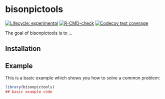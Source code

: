 
# bisonpictools

<!-- badges: start -->

[![Lifecycle:
experimental](https://img.shields.io/badge/lifecycle-experimental-orange.svg)](https://lifecycle.r-lib.org/articles/stages.html#experimental)
[![R-CMD-check](https://github.com/poissonconsulting/bisonpictools/actions/workflows/R-CMD-check.yaml/badge.svg)](https://github.com/poissonconsulting/bisonpictools/actions/workflows/R-CMD-check.yaml)
[![Codecov test
coverage](https://codecov.io/gh/poissonconsulting/bisonpictools/branch/main/graph/badge.svg)](https://app.codecov.io/gh/poissonconsulting/bisonpictools?branch=main)
<!-- badges: end -->

The goal of bisonpictools is to …

## Installation

## Example

This is a basic example which shows you how to solve a common problem:

``` r
library(bisonpictools)
## basic example code
```
